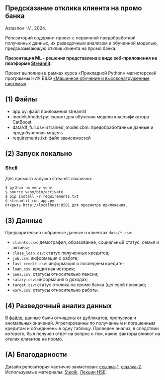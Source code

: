 ##  Предсказание отклика клиента на промо банка


Astashov I.V., 2024.

Репозиторий содержит проект с первичной предобработкой полученных данных, их разведочным анализом
и обученной моделью, предсказывающую отклик клиента на промо банка. 

**Презентация ML - решения представлена в виде веб-приложения на платформе [Streamlit]().**

Проект выполнен в рамках курса «Прикладной Python» магистерской программы НИУ ВШЭ 
[«Машинное обучение и высоконагруженные системы»](https://www.hse.ru/ma/mlds/).

## (1) Файлы

- app.py: файл приложения streamlit
- models/model.py: скрипт для обучения модели классификатора CatBoost 
- data/df_full.csv и trained_model.cbm: предобработанные данные и предобученная модель  
- requirements.txt: файл зависимостей

## (2) Запуск локально

### Shell

Для прямого запуска streamlit локально:

```
$ python -m venv venv
$ source venv/bin/activate
$ pip install -r requirements.txt
$ streamlit run app.py
Открыть http://localhost:8501 для просмотра приложения.
```

## (3) Данные

Предварительно собранные данные о клиентах `data/*.csv`:

- `clients.csv`: демография, образование, социальный статус, семья и активы;
- `close_loan.csv`: статус полученных кредитов;
- `job.csv`: информация о работе;
- `last_credit.csv`: информация о последнем кредите; 
- `loan.csv`: кредитная история;  
- `pens.csv`: статусы относительно пенсии;
- `salary.csv`: информация о доходах;
- `target.csv`: статус отклика на промо банка (целевой признак);
- `work.csv`: статусы относительно работы.

## (4) Разведочный анализ данных

В [файле](https://github.com/igorastashov/bank-promo-prediction/blob/master/notebooks/bank_promo_eda.ipynb), данные были отчищены от дубликатов, пропусков и аномальных 
значений. Агрегированны по полученным и погашенным кредитам и объединены в одну таблицу.
Проведен анализ, в следствии которого, был получен ответ на вопрос о том,
какие факторы влияют на отклик клиентов на промо.

## (A) Благодарности

Дизайн репозитория частично заимстован: [ссылка-1](https://rateyourflight.streamlit.app/), 
[ссылка-2](https://github.com/evgpat/streamlit_demo).
Используемые материалы: [Stepik](https://stepik.org/lesson/1009061/step/6?unit=1016868),
[Лекции HSE](https://www.youtube.com/watch?v=J0EnFcdGW1I&list=PLmA-1xX7IuzADGz3hSgPPm6ib11Z0HSML&index=4).
